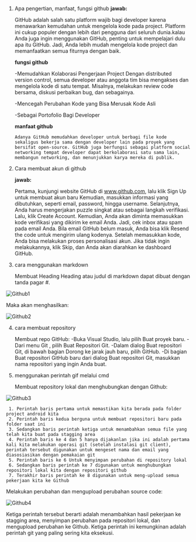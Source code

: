 1. Apa pengertian, manfaat, fungsi github
   **jawab:**
   
   GitHub adalah salah satu platform wajib bagi developer karena menawarkan kemudahan untuk mengelola kode pada project. Platform ini cukup populer dengan lebih dari pengguna dari seluruh dunia.kalau Anda juga ingin menggunakan GitHub, penting untuk mempelajari dulu apa itu GitHub. Jadi, Anda lebih mudah mengelola kode project dan memanfaatkan semua fiturnya dengan baik.

   **fungsi github**
   
    -Memudahkan Kolaborasi Pengerjaan Project
        Dengan distributed version control, semua developer atau anggota tim bisa mengakses dan mengelola kode di satu tempat. Misalnya, melakukan review code bersama, diskusi perbaikan bug, dan sebagainya.
   
    -Mencegah Perubahan Kode yang Bisa Merusak Kode Asli
   
    -Sebagai Portofolio Bagi Developer
   
    **manfaat github**
   
       Adanya GitHub memudahkan developer untuk berbagi file kode sekaligus bekerja sama dengan developer lain pada proyek yang bersifat open-source. GitHub juga berfungsi sebagai platform social networking tempat developer dapat berkolaborasi satu sama lain, membangun networking, dan menunjukkan karya mereka di publik.
   
3. Cara membuat akun di github
   
   **jawab:**
   
     Pertama, kunjungi website GitHub di www.github.com, lalu klik Sign Up untuk membuat akun baru
     Kemudian, masukkan informasi yang dibutuhkan, seperti email, password, hingga username.
     Selanjutnya, Anda harus mengerjakan puzzle singkat atau  sebagai langkah verifikasi. Lalu, klik Create Account.
     Kemudian, Anda akan diminta memasukkan kode verifikasi yang dikirim ke email Anda. Jadi, cek inbox atau spam pada email Anda. Bila email GitHub belum masuk, Anda bisa klik Resend the code untuk mengirim ulang kodenya.
     Setelah memasukkan kode, Anda bisa melakukan proses personalisasi akun. Jika tidak ingin melakukannya, klik Skip, dan Anda akan diarahkan ke dashboard GitHub.

5. cara menggunakan markdown
   
   Membuat Heading
Heading atau judul di markdown dapat dibuat dengan tanda pagar #.

![Github1](https://github.com/cayyaa/labsmkn/assets/156055082/a1ffc067-a49f-415e-8e9e-243ab01d276e)

Maka akan menghasilkan:

![Github2](https://github.com/cayyaa/labsmkn/assets/156055082/95775cd7-b7c4-4cb3-8893-16ac2b643795)

4. cara membuat repository
   
   Membuat repo GitHub:
  -Buka Visual Studio, lalu pilih Buat proyek baru.
  -Dari menu Git , pilih Buat Repositori Git.
  -Dalam dialog Buat repositori Git, di bawah bagian Dorong ke jarak jauh baru, pilih GitHub.
  -Di bagian Buat repositori GitHub baru dari dialog Buat repositori Git, masukkan nama repositori yang ingin Anda buat.
  
5.  menggunakan perintah gif melalui cmd
   
     Membuat repository lokal dan menghubungkan dengan Github:
     
![Github3](https://github.com/cayyaa/labsmkn/assets/156055082/a571ce93-fe18-40ce-9e68-0abbae229bd7)

     1. Perintah baris pertama untuk memastikan kita berada pada folder project android kita
     2. Perintah baris kedua berguna untuk membuat repositori baru pada folder saat ini
     3. Sedangkan baris perintah ketiga untuk menambahkan semua file yang telah kita buat pada stagging area
     4. Perintah baris ke 4 dan 5 hanya dijakanlan jika ini adalah pertama kali kita melakukan operasi git (setelah instalasi git client), perintah tersebut digunakan untuk mengeset nama dan email yang diasosiasikan dengan pemakaian git
     5. Perintah baris ke 6 Untuk menyimpan perubahan di repository lokal
     6. Sedangkan baris perintah ke 7 digunakan untuk menghubungkan repositori lokal kita dengan repositori github
     7. Terakhir baris perintah ke 8 digunakan untuk meng-upload semua pekerjaan kita ke Github
     
  Melakukan perubahan dan mengupload perubahan source code:
  
![Github4](https://github.com/cayyaa/labsmkn/assets/156055082/0bdbec48-d98d-4846-b81d-825313d398a5)

Ketiga perintah tersebut berarti adalah menambahkan hasil pekerjaan ke stagging area, menyimpan perubahan pada repositori lokal, dan mengupload perubahan ke Github. Ketiga perintah ini kemungkinan adalah perintah git yang paling sering kita eksekusi.

